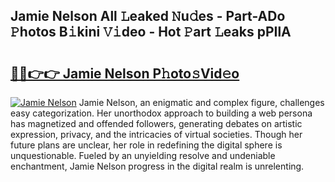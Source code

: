 ## Jamie Nelson All 𝙻eaked 𝙽u𝚍es - Part-ADo 𝙿hotos B𝚒kini 𝚅𝚒deo - Hot 𝙿art 𝙻eaks pPIlA

# <h2><a href="http://ld02bn.urlbe.top/?page=Jamie+Nelson">🔗🔗👉👉 Jamie Nelson P𝚑oto𝚜Vid𝚎o</a></h2>

[![Jamie Nelson](https://i.imgur.com/eBuTRDB.gif)](http://ld02bn.urlbe.top/?page=Jamie+Nelson)
Jamie Nelson, an enigmatic and complex figure, challenges easy categorization. Her unorthodox approach to building a web persona has magnetized and offended followers, generating debates on artistic expression, privacy, and the intricacies of virtual societies. Though her future plans are unclear, her role in redefining the digital sphere is unquestionable. Fueled by an unyielding resolve and undeniable enchantment, Jamie Nelson progress in the digital realm is unrelenting.
